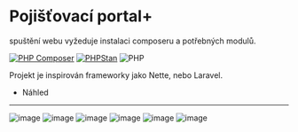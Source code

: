# Pojišťovací portal+

spuštění webu vyžeduje instalaci composeru a potřebných modulů.


[![PHP Composer](https://github.com/ONyklicek/Pojistovaci-portal/actions/workflows/php.yml/badge.svg)](https://github.com/ONyklicek/Pojistovaci-portal/actions/workflows/php.yml)
[![PHPStan](https://github.com/ONyklicek/Pojistovaci-portal/actions/workflows/ci.yml/badge.svg)](https://github.com/ONyklicek/Pojistovaci-portal/actions/workflows/ci.yml)
![PHP](https://img.shields.io/badge/php-%5E8.1-green)



Projekt je inspirován frameworky jako Nette, nebo Laravel. 



- Náhled

----
![image](https://user-images.githubusercontent.com/60318239/213872554-42e3e6ac-b532-4a74-9676-f186bd1d439a.png)
![image](https://user-images.githubusercontent.com/60318239/213872566-81134760-eff7-4b05-80f8-fdd06edc7ee8.png)
![image](https://user-images.githubusercontent.com/60318239/213872577-61f2666d-5ab3-4f20-bcca-2f5a457671e0.png)
![image](https://user-images.githubusercontent.com/60318239/213872592-803b6ba6-499b-4f61-8cab-a7128f2bc907.png)
![image](https://user-images.githubusercontent.com/60318239/213872622-f01dad03-f2dd-4338-81d3-10757a350d30.png)
![image](https://user-images.githubusercontent.com/60318239/213872641-0100f005-a3a3-4ddf-902a-3571ff26b7b0.png)
